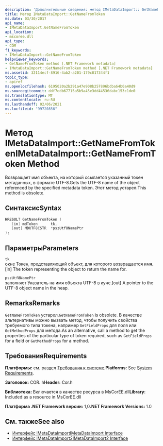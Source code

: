 ```yaml
---
description: 'Дополнительные сведения: метод IMetaDataImport:: GetNameFromToken'
title: Метод IMetaDataImport::GetNameFromToken
ms.date: 03/30/2017
api_name:
- IMetaDataImport.GetNameFromToken
api_location:
- mscoree.dll
api_type:
- COM
f1_keywords:
- IMetaDataImport::GetNameFromToken
helpviewer_keywords:
- GetNameFromToken method [.NET Framework metadata]
- IMetaDataImport::GetNameFromToken method [.NET Framework metadata]
ms.assetid: 32114ecf-8916-4ab2-a201-179c017344f1
topic_type:
- apiref
ms.openlocfilehash: 6195020a2b291a47e908b257896bdba64b0a40d9
ms.sourcegitcommit: ddf7edb67715a5b9a45e3dd44536dabc153c1de0
ms.translationtype: MT
ms.contentlocale: ru-RU
ms.lasthandoff: 02/06/2021
ms.locfileid: "99720856"
---
```

# <a name="imetadataimportgetnamefromtoken-method"></a><span data-ttu-id="d8286-103">Метод IMetaDataImport::GetNameFromToken</span><span class="sxs-lookup"><span data-stu-id="d8286-103">IMetaDataImport::GetNameFromToken Method</span></span>

<span data-ttu-id="d8286-104">Возвращает имя объекта, на который ссылается указанный токен метаданных, в формате UTF-8.</span><span class="sxs-lookup"><span data-stu-id="d8286-104">Gets the UTF-8 name of the object referenced by the specified metadata token.</span></span> <span data-ttu-id="d8286-105">Этот метод устарел.</span><span class="sxs-lookup"><span data-stu-id="d8286-105">This method is obsolete.</span></span>  
  
## <a name="syntax"></a><span data-ttu-id="d8286-106">Синтаксис</span><span class="sxs-lookup"><span data-stu-id="d8286-106">Syntax</span></span>  
  
```cpp  
HRESULT GetNameFromToken (  
   [in] mdToken      tk,  
   [out] MDUTF8CSTR  *pszUtf8NamePtr  
);  
```  
  
## <a name="parameters"></a><span data-ttu-id="d8286-107">Параметры</span><span class="sxs-lookup"><span data-stu-id="d8286-107">Parameters</span></span>  

 `tk`  
 <span data-ttu-id="d8286-108">окне Токен, представляющий объект, для которого возвращается имя.</span><span class="sxs-lookup"><span data-stu-id="d8286-108">[in] The token representing the object to return the name for.</span></span>  
  
 `pszUtf8NamePtr`  
 <span data-ttu-id="d8286-109">заполняет Указатель на имя объекта UTF-8 в куче.</span><span class="sxs-lookup"><span data-stu-id="d8286-109">[out] A pointer to the UTF-8 object name in the heap.</span></span>  
  
## <a name="remarks"></a><span data-ttu-id="d8286-110">Remarks</span><span class="sxs-lookup"><span data-stu-id="d8286-110">Remarks</span></span>  

 <span data-ttu-id="d8286-111">`GetNameFromToken` устарел.</span><span class="sxs-lookup"><span data-stu-id="d8286-111">`GetNameFromToken` is obsolete.</span></span> <span data-ttu-id="d8286-112">В качестве альтернативы можно вызвать метод, чтобы получить свойства требуемого типа токена, например `GetFieldProps` для поля или `GetMethodProps` для метода.</span><span class="sxs-lookup"><span data-stu-id="d8286-112">As an alternative, call a method to get the properties of the particular type of token required, such as `GetFieldProps` for a field or `GetMethodProps` for a method.</span></span>  
  
## <a name="requirements"></a><span data-ttu-id="d8286-113">Требования</span><span class="sxs-lookup"><span data-stu-id="d8286-113">Requirements</span></span>  

 <span data-ttu-id="d8286-114">**Платформы:** см. раздел [Требования к системе](../../get-started/system-requirements.md).</span><span class="sxs-lookup"><span data-stu-id="d8286-114">**Platforms:** See [System Requirements](../../get-started/system-requirements.md).</span></span>  
  
 <span data-ttu-id="d8286-115">**Заголовок:** COR. h</span><span class="sxs-lookup"><span data-stu-id="d8286-115">**Header:** Cor.h</span></span>  
  
 <span data-ttu-id="d8286-116">**Библиотека:** Включается в качестве ресурса в MsCorEE.dll</span><span class="sxs-lookup"><span data-stu-id="d8286-116">**Library:** Included as a resource in MsCorEE.dll</span></span>  
  
 <span data-ttu-id="d8286-117">**Платформа .NET Framework версии:** 1,0</span><span class="sxs-lookup"><span data-stu-id="d8286-117">**.NET Framework Versions:** 1.0</span></span>  
  
## <a name="see-also"></a><span data-ttu-id="d8286-118">См. также</span><span class="sxs-lookup"><span data-stu-id="d8286-118">See also</span></span>

- [<span data-ttu-id="d8286-119">Интерфейс IMetaDataImport</span><span class="sxs-lookup"><span data-stu-id="d8286-119">IMetaDataImport Interface</span></span>](imetadataimport-interface.md)
- [<span data-ttu-id="d8286-120">Интерфейс IMetaDataImport2</span><span class="sxs-lookup"><span data-stu-id="d8286-120">IMetaDataImport2 Interface</span></span>](imetadataimport2-interface.md)
